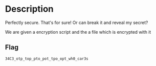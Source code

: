# Description
Perfectly secure. That's for sure! Or can break it and reveal my secret?

We are given a encryption script and the a file which is encrypted with it

## Flag
```plain
34C3_otp_top_pto_pot_tpo_opt_wh0_car3s
```